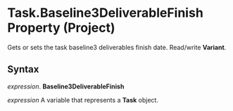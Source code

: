 
# Task.Baseline3DeliverableFinish Property (Project)

Gets or sets the task baseline3 deliverables finish date. Read/write  **Variant**.


## Syntax

 _expression_. **Baseline3DeliverableFinish**

 _expression_ A variable that represents a **Task** object.

